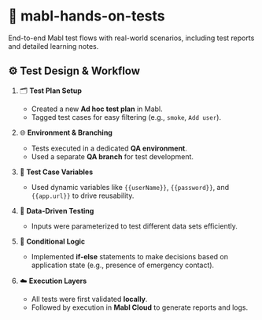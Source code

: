 # 🔬 mabl-hands-on-tests
End-to-end Mabl test flows with real-world scenarios, including test reports and detailed learning notes.


## ⚙️ Test Design & Workflow

1. 🗂️ **Test Plan Setup**
   - Created a new **Ad hoc test plan** in Mabl.
   - Tagged test cases for easy filtering (e.g., `smoke`, `Add user`).

2. 🌐 **Environment & Branching**
   - Tests executed in a dedicated **QA environment**.
   - Used a separate **QA branch** for test development.

3. 🧪 **Test Case Variables**
   - Used dynamic variables like `{{userName}}`, `{{password}}`, and `{{app.url}}` to drive reusability.

4. 🔁 **Data-Driven Testing**
   - Inputs were parameterized to test different data sets efficiently.

5. 🧠 **Conditional Logic**
   - Implemented **if-else** statements to make decisions based on application state (e.g., presence of emergency contact).

6. ☁️ **Execution Layers**
   - All tests were first validated **locally**.
   - Followed by execution in **Mabl Cloud** to generate reports and logs.